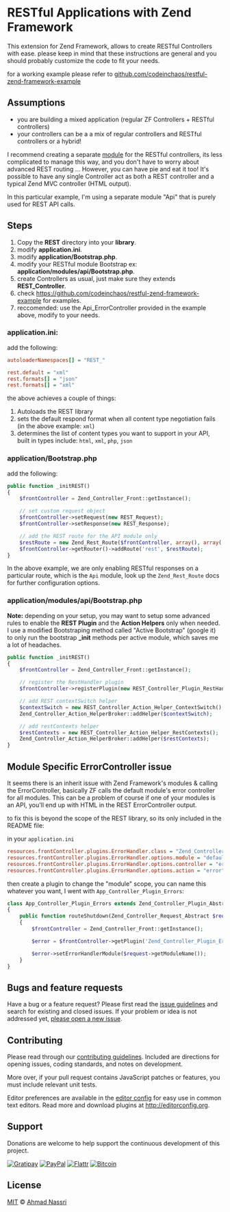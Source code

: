 # RESTful Applications with Zend Framework

This extension for Zend Framework, allows to create RESTful Controllers with ease.
please keep in mind that these instructions are general and you should probably customize the code to fit your needs.

for a working example please refer to [github.com/codeinchaos/restful-zend-framework-example](https://github.com/codeinchaos/restful-zend-framework-example)

## Assumptions
* you are building a mixed application (regular ZF Controllers + RESTful controllers)
* your controllers can be a a mix of regular controllers and RESTful controllers or a hybrid!

I recommend creating a separate [module](http://framework.zend.com/manual/1.12/en/zend.controller.modular.html) for the RESTful controllers, its less complicated to manage this way, and you don't have to worry about advanced REST routing ...
However, you can have pie and eat it too! It's possible to have any single Controller act as both a REST controller and a typical Zend MVC controller (HTML output).

In this particular example, I'm using a separate module "Api" that is purely used for REST API calls.

## Steps
1. Copy the **REST** directory into your **library**.
2. modify **application.ini**.
3. modify **application/Bootstrap.php**.
4. modify your RESTful module Bootstrap ex: **application/modules/api/Bootstrap.php**.
5. create Controllers as usual, just make sure they extends **REST_Controller**.
6. check https://github.com/codeinchaos/restful-zend-framework-example for examples.
7. reccomended: use the Api_ErrorController provided in the example above, modify to your needs.

### application.ini:

add the following:

```ini
autoloaderNamespaces[] = "REST_"

rest.default = "xml"
rest.formats[] = "json"
rest.formats[] = "xml"
```

the above achieves a couple of things:

1. Autoloads the REST library
2. sets the default respond format when all content type negotiation fails (in the above example: `xml`)
3. determines the list of content types you want to support in your API, built in types include: `html`, `xml`, `php`, `json`

### application/Bootstrap.php

add the following:

```php
public function _initREST()
{
    $frontController = Zend_Controller_Front::getInstance();

    // set custom request object
    $frontController->setRequest(new REST_Request);
    $frontController->setResponse(new REST_Response);

    // add the REST route for the API module only
    $restRoute = new Zend_Rest_Route($frontController, array(), array('api'));
    $frontController->getRouter()->addRoute('rest', $restRoute);
}
```

In the above example, we are only enabling RESTful responses on a particular route, which is the `Api` module, look up the `Zend_Rest_Route` docs for further configuration options.

### application/modules/api/Bootstrap.php

**Note:** depending on your setup, you may want to setup some advanced rules to enable the **REST Plugin** and the **Action Helpers** only when needed.
I use a modified Bootstraping method called "Active Bootstrap" (google it) to only run the bootstrap **_init** methods per active module, which saves me a lot of headaches.

```php
public function _initREST()
{
    $frontController = Zend_Controller_Front::getInstance();

    // register the RestHandler plugin
    $frontController->registerPlugin(new REST_Controller_Plugin_RestHandler($frontController));

    // add REST contextSwitch helper
    $contextSwitch = new REST_Controller_Action_Helper_ContextSwitch();
    Zend_Controller_Action_HelperBroker::addHelper($contextSwitch);

    // add restContexts helper
    $restContexts = new REST_Controller_Action_Helper_RestContexts();
    Zend_Controller_Action_HelperBroker::addHelper($restContexts);
}
```

## Module Specific ErrorController issue

It seems there is an inherit issue with Zend Framework's modules & calling the  ErrorController, basically ZF calls the default module's error controller for all modules.
This can be a problem of course if one of your modules is an API, you'll end up with HTML in the REST ErrorController output.

to fix this is beyond the scope of the REST library, so its only included in the README file:

in your `application.ini`

```ini
resources.frontController.plugins.ErrorHandler.class = "Zend_Controller_Plugin_ErrorHandler"
resources.frontController.plugins.ErrorHandler.options.module = "default"
resources.frontController.plugins.ErrorHandler.options.controller = "error"
resources.frontController.plugins.ErrorHandler.options.action = "error"
```

then create a plugin to change the "module" scope, you can name this whatever you want, I went with `App_Controller_Plugin_Errors`:

```php
class App_Controller_Plugin_Errors extends Zend_Controller_Plugin_Abstract
{
    public function routeShutdown(Zend_Controller_Request_Abstract $request)
    {
        $frontController = Zend_Controller_Front::getInstance();

        $error = $frontController->getPlugin('Zend_Controller_Plugin_ErrorHandler');

        $error->setErrorHandlerModule($request->getModuleName());
    }
}
```

## Bugs and feature requests

Have a bug or a feature request? Please first read the [issue guidelines](CONTRIBUTING.md#using-the-issue-tracker) and search for existing and closed issues. If your problem or idea is not addressed yet, [please open a new issue](https://github.com/codeinchaos/restful-zend-framework/issues/new).

## Contributing

Please read through our [contributing guidelines](CONTRIBUTING.md). Included are directions for opening issues, coding standards, and notes on development.

More over, if your pull request contains JavaScript patches or features, you must include relevant unit tests.

Editor preferences are available in the [editor config](.editorconfig) for easy use in common text editors. Read more and download plugins at <http://editorconfig.org>.

## Support

Donations are welcome to help support the continuous development of this project.

[![Gratipay][gratipay-image]][gratipay-url]
[![PayPal][paypal-image]][paypal-url]
[![Flattr][flattr-image]][flattr-url]
[![Bitcoin][bitcoin-image]][bitcoin-url]

## License

[MIT](LICENSE) &copy; [Ahmad Nassri](https://www.ahmadnassri.com)

[gratipay-url]: https://www.gratipay.com/ahmadnassri/
[gratipay-image]: https://img.shields.io/gratipay/ahmadnassri.svg?style=flat-square

[paypal-url]: https://www.paypal.com/cgi-bin/webscr?cmd=_s-xclick&hosted_button_id=UJ2B2BTK9VLRS&on0=project&os0=restful-zend-framework
[paypal-image]: http://img.shields.io/badge/paypal-donate-green.svg?style=flat-square

[flattr-url]: https://flattr.com/submit/auto?user_id=ahmadnassri&url=https://github.com/ahmadnassri/restful-zend-framework&title=restful-zend-framework&language=&tags=github&category=software
[flattr-image]: http://img.shields.io/badge/flattr-donate-green.svg?style=flat-square

[bitcoin-image]: http://img.shields.io/badge/bitcoin-1Nb46sZRVG3or7pNaDjthcGJpWhvoPpCxy-green.svg?style=flat-square
[bitcoin-url]: https://www.coinbase.com/checkouts/ae383ae6bb931a2fa5ad11cec115191e?name=restful-zend-framework
